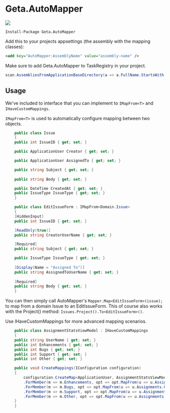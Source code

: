 # Geta.AutoMapper

![](http://tc.geta.no/app/rest/builds/buildType:(id:TeamFrederik_AutoMapper_Debug)/statusIcon)

```
Install-Package Geta.AutoMapper
```

Add this to your projects appsettings (the assembly with the mapping classes):

```xml
<add key="AutoMapper:AssemblyName" value="assembly-name" />
```

Make sure to add Geta.AutoMapper to TaskRegistry in your project.

```csharp
scan.AssembliesFromApplicationBaseDirectory(a => a.FullName.StartsWith("Foundation") || a.FullName.StartsWith("Geta.AutoMapper));
```
## Usage 
We've included to interface that you can implement to `IMapFrom<T>` and `IHaveCustomMappings`.

`IMapFrom<T>` is used to automatically configure mapping between two objects.

```csharp
    public class Issue
    {
	public int IssueID { get; set; }

	public ApplicationUser Creator { get; set; }

	public ApplicationUser AssignedTo { get; set; }

	public string Subject { get; set; }
	
	public string Body { get; set; }

	public DateTime CreatedAt { get; set; }
	public IssueType IssueType { get; set; }
    }

    public class EditIssueForm : IMapFrom<Domain.Issue>
    {
	[HiddenInput]
	public int IssueID { get; set; }

	[ReadOnly(true)]
	public string CreatorUserName { get; set; }

	[Required]
	public string Subject { get; set; }

	public IssueType IssueType { get; set; }
	
	[Display(Name = "Assigned To")]
	public string AssignedToUserName { get; set; }
		
	[Required]
	public string Body { get; set; }
    }
```

You can then simply call AutoMapper's `Mapper.Map<EditIssueForm>(issue);` to map from a domain Issue to an EditIssueForm. This of course also works with the Project() method: `Issues.Project().To<EditIssueForm>()`.

Use IHaveCustomMappings for more advanced mapping scenarios. 

```csharp
    public class AssignmentStatsViewModel : IHaveCustomMappings
    {
	public string UserName { get; set; }
	public int Enhancements { get; set; }
	public int Bugs { get; set; }
	public int Support { get; set; }
	public int Other { get; set; }

	public void CreateMappings(IConfiguration configuration)
	{
	    configuration.CreateMap<ApplicationUser, AssignmentStatsViewModel>()
		.ForMember(m => m.Enhancements, opt => opt.MapFrom(u => u.Assignments.Count(i => i.IssueType == IssueType.Enhancement)))
		.ForMember(m => m.Bugs, opt => opt.MapFrom(u => u.Assignments.Count(i => i.IssueType == IssueType.Bug)))
		.ForMember(m => m.Support, opt => opt.MapFrom(u => u.Assignments.Count(i => i.IssueType == IssueType.Support)))
		.ForMember(m => m.Other, opt => opt.MapFrom(u => u.Assignments.Count(i => i.IssueType == IssueType.Other)));
	}
    }
```
